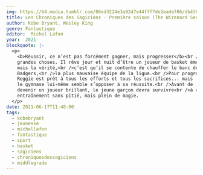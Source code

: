 ```yaml
---
img: https://64.media.tumblr.com/86ed3224e3a9247e44fff7de2eadef06/db436bd87d10a9bf-b5/s640x960/96d734badcad5debdff9d53a096dd081f7229819.png
title: Les Chroniques des Sagiciens - Première saison (The Wizenard Series - Season One)
author: Kobe Bryant, Wesley King
genre: Fantastique
editor:  Michel Lafon
year:  2021
blockquote: |-
  <p>
    <b>Réussir, ce n’est pas forcément gagner, mais progresser</b><br /><br />Reggie n’a jamais eu l’impression d’être destiné à faire de
    grandes choses. Il rêve jour et nuit d’être un joueur de basket émérite,
    mais la vérité,<br />c’est qu’il se contente de chauffer le banc des
    Badgers,<br />la plus mauvaise équipe de la ligue.<br />Pour progresser,
    Reggie est prêt à tous les efforts et tous les sacrifices... mais
    le gymnase lui-même semble s’opposer à sa réussite.<br />Avant de
    devenir un joueur brillant, le jeune garçon devra survivre<br />à un
    entraînement sans pitié, mais plein de magie.
  </p>
date: 2021-06-17T11:48:00
tags:
  - kobebryant
  - jeunesse
  - michellafon
  - fantastique
  - sport
  - basket
  - sagiciens
  - chroniquesdessagiciens
  - middlegrade
---
```

